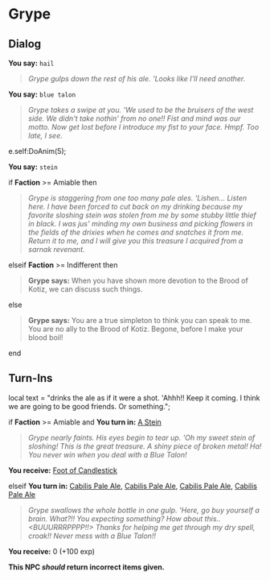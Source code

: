 # Grype
## Dialog

**You say:** `hail`



>*Grype gulps down the rest of his ale. 'Looks like I'll need another.*

**You say:** `blue talon`



>*Grype takes a swipe at you. 'We used to be the bruisers of the west side. We didn't take nothin' from no one!! Fist and mind was our motto. Now get lost before I introduce my fist to your face. Hmpf. Too late, I see.*


e.self:DoAnim(5);

**You say:** `stein`



if **Faction** >= Amiable then



>*Grype is staggering from one too many pale ales.  'Lishen... Listen here.  I have been forced to cut back on my drinking because my favorite sloshing stein was stolen from me by some stubby little thief in black.  I was jus' minding my own business and picking flowers in the fields of the drixies when he comes and snatches it from me.  Return it to me, and I will give you this treasure I acquired from a sarnak revenant.*


elseif **Faction** >= Indifferent then



>**Grype says:** When you have shown more devotion to the Brood of Kotiz, we can discuss such things.


else



>**Grype says:** You are a true simpleton to think you can speak to me.  You are no ally to the Brood of Kotiz.  Begone, before I make your blood boil!

end

## Turn-Ins



local text = "drinks the ale as if it were a shot. 'Ahhh!! Keep it coming. I think we are going to be good friends. Or something.";



if **Faction** >= Amiable and  **You turn in:** [A Stein](/item/12862)



>*Grype nearly faints. His eyes begin to tear up. 'Oh my sweet stein of sloshing! This is the great treasure. A shiny piece of broken metal! Ha! You never win when you deal with a Blue Talon!*


 **You receive:**  [Foot of Candlestick](/item/12852) 


elseif **You turn in:** [Cabilis Pale Ale](/item/12609), [Cabilis Pale Ale](/item/12609), [Cabilis Pale Ale](/item/12609), [Cabilis Pale Ale](/item/12609)


>*Grype swallows the whole bottle in one gulp. 'Here, go buy yourself a brain. What?!! You expecting something? How about this.. <BUUURRRPPPP!!> Thanks for helping me get through my dry spell, croak!! Never mess with a Blue Talon!!*


 **You receive:** 0 (+100 exp)

**This NPC *should* return incorrect items given.**
